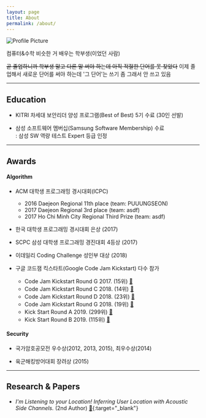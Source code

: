 ```yaml
---
layout: page
title: About
permalink: /about/
---
```


<img src="{{ site.baseurl }}/assets/profile.jpg" title="Profile Picture" class="profile">

컴퓨터&수학 비슷한 거 배우는 학부생(이었던 사람)

~~곧 졸업하니까 학부생 말고 다른 말 써야 하는데 아직 적절한 단어를 못 찾았다~~
이제 졸업해서 새로운 단어를 써야 하는데 '그 단어'는 쓰기 좀 그래서 안 쓰고 있음

---

## Education

* KITRI 차세대 보안리더 양성 프로그램(Best of Best) 5기 수료 (30인 선발)

* 삼성 소프트웨어 멤버십(Samsung Software Membership) 수료 <br> : 삼성 SW 역량 테스트 Expert 등급 인정

---

## Awards

#### Algorithm

* ACM 대학생 프로그래밍 경시대회(ICPC)
  * 2016 Daejeon Regional 11th place (team: PUUUNGSEON)
  * 2017 Daejeon Regional 3rd place (team: asdf)
  * 2017 Ho Chi Minh City Regional Third Prize (team: asdf)

* 한국 대학생 프로그래밍 경시대회 은상 (2017)

* SCPC 삼성 대학생 프로그래밍 경진대회 4등상 (2017)

* 이데일리 Coding Challenge 성인부 대상 (2018)

* 구글 코드잼 킥스타트(Google Code Jam Kickstart) 다수 참가
  * Code Jam Kickstart Round G 2017. (15위) [🔗](https://code.google.com/codejam/contest/3254486/scoreboard#vt=1&vf=1)
  * Code Jam Kickstart Round C 2018. (14위) [🔗](https://code.google.com/codejam/contest/4384486/scoreboard#vt=1&vf=1)
  * Code Jam Kickstart Round D 2018. (23위) [🔗](https://code.google.com/codejam/contest/6364486/scoreboard#vt=1&vf=1)
  * Code Jam Kickstart Round G 2018. (19위) [🔗](https://code.google.com/codejam/contest/5374486/scoreboard#vt=1&vf=1)
  * Kick Start Round A 2019. (299위) [🔗](https://codingcompetitions.withgoogle.com/kickstart/round/0000000000050e01)
  * Kick Start Round B 2019. (115위) [🔗](https://codingcompetitions.withgoogle.com/kickstart/round/0000000000050eda)

#### Security

* 국가암호공모전 우수상(2012, 2013, 2015), 최우수상(2014)

* 육군해킹방어대회 장려상 (2015)

---

## Research & Papers

* _I'm Listening to your Location! Inferring User Location with Acoustic Side Channels._ (2nd Author) [🔗](https://dl.acm.org/citation.cfm?doid=3178876.3186100){:target="_blank"}

